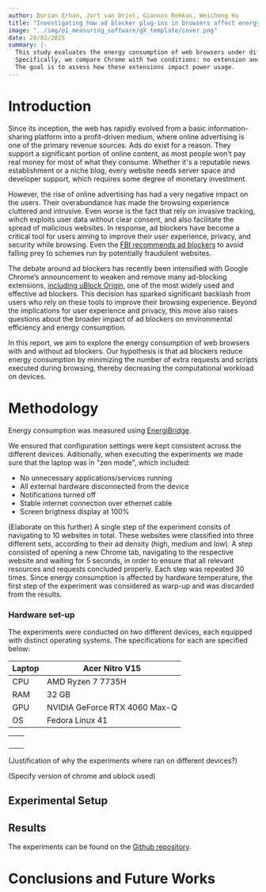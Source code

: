 ```yaml
---
author: Dorian Erhan, Jort van Driel, Giannos Rekkas, Weicheng Hu
title: "Investigating how ad blocker plug-ins in browsers affect energy consumption"
image: "../img/p1_measuring_software/gX_template/cover.png"
date: 28/02/2025
summary: |-
  This study evaluates the energy consumption of web browsers under different configurations and environments. 
  Specifically, we compare Chrome with two conditions: no extension and uBlock Origin on. uBlock Origin serves the purpose of blocking advertisements during navigation for users.
  The goal is to assess how these extensions impact power usage.
---
```


# Introduction
<!-- This problem takes another level if we are counting on these measurements to make **groundbreaking research contributions** in this area. Some research projects in the past have underestimated this issue and failed to produce replicable findings. Hence, this article presents a roadmap on how to properly set up a scientific methodology to run energy efficiency experiments. It mostly stems from my previous work on [doing research and publishing](/publications) on Green Software.

This article is divided into two main parts: 1) how to set up energy measurements with minimum bias, and 2) how to analyse and take scientific conclusions from your energy measurements.
Read on so that we can get your paper accepted in the best scientific conference. -->

Since its inception, the web has rapidly evolved from a basic information-sharing platform into a profit-driven medium, where online advertising is one of the primary revenue sources. Ads do exist for a reason. They support a significant portion of online content, as most people won't pay real money for most of what they consume. Whether it's a reputable news establishment or a niche blog, every website needs server space and developer support, which requires some degree of monetary investment. 

However, the rise of online advertising has had a very negative impact on the users. Their overabundance has made the browsing experience cluttered and intrusive. Even worse is the fact that rely on invasive tracking, wihch exploits user data without clear consent, and also facilitate the spread of malicious websites. In response, ad blockers have become a critical tool for users aiming to improve their user experience, privacy, and security while browsing. Even the [FBI recommends ad blockers](https://www.standard.co.uk/news/tech/fbi-recommends-ad-blocker-online-scams-b1048998.html) to avoid falling prey to schemes run by potentially fraudulent websites. 

The debate around ad blockers has recently been intensified with Google Chrome’s announcement to weaken and remove many ad-blocking extensions, [including uBlock Origin](https://www.theverge.com/2024/10/15/24270981/google-chrome-ublock-origin-phaseout-manifest-v3-ad-blocker), one of the most widely used and effective ad blockers. This decision has sparked significant backlash from users who rely on these tools to improve their browsing experience. Beyond the implications for user experience and privacy, this move also raises questions about the broader impact of ad blockers on environmental efficiency and energy consumption.

In this report, we aim to explore the energy consumption of web browsers with and without ad blockers. Our hypothesis is that ad blockers reduce energy consumption by minimizing the number of extra requests and scripts executed during browsing, thereby decreasing the computational workload on devices.

# Methodology

Energy consumption was measured using [EnergiBridge](https://github.com/tdurieux/EnergiBridge).

We ensured that configuration settings were kept consistent across the different devices. Aditionally, when executing the experiments we made sure that the laptop was in "zen mode", which included: 
- No unnecessary applications/services running
- All external hardware disconnected from the device
- Notifications turned off
- Stable internet connection over ethernet cable
- Screen brigtness display at 100% 

(Elaborate on this further)
A single step of the experiment consits of navigating to 10 websites in total. These websites were classified into three different sets, according to their ad density (high, medium and low). A step consisted of opening a new Chrome tab, navigating to the respective website and waiting for 5 seconds, in order to ensure that all relevant resources and requests concluded properly. Each step was repeated 30 times. Since energy consumption is affected by hardware temperature, the first step of the experiment was considered as warp-up and was discarded from the results. 


### Hardware set-up

The experiments were conducted on two different devices, each equipped with distinct operating systems. The specifications for each are specified below:

| Laptop | Acer Nitro V15               |
|--------|------------------------------|
| CPU    | AMD Ryzen 7 7735H            |
| RAM    | 32 GB                        |
| GPU    | NVIDIA GeForce RTX 4060 Max-Q|
| OS     | Fedora Linux 41              |


|     |                              |
|-----|------------------------------|
|     |                              |
|     |                              |
|     |                              | 
|     |                              |

(Justification of why the experiments where ran on different devices?)


(Specify version of chrome and ublock used)

##  Experimental Setup

## Results
The experiments can be found on the [Github repository](https://github.com/JortvD/cs4575-g5). 


# Conclusions and Future Works

<!-- #### 👉 Note 1:
If you are a **software developer** enthusiastic about energy efficiency but you are not particularly interested in scientific experiments, this article is still useful for you. It is not necessary to do "everything by the book" but you may use one or two of these techniques to reduce the likelihood of making wrong decisions regarding the energy efficiency of your software.

--- 

## Unbiased Energy Data ⚖️

There are a few things that need to be considered to minimise the bias of the energy measurements. Below, I pinpoint the most important strategies to minimise the impact of these biases when collecting the data.

### Zen mode 🧘🏾‍♀️

The first thing we need to make sure of is that the only thing running in our system is the software we want to measure. Unfortunately, this is impossible in practice – our system will always have other tasks and things that it will run at the same time. Still, we must at least minimise all these competing tasks:

- all applications should be closed, notifications should be turned off;
- only the required hardware should be connected (avoid USB drives, external disks, external displays, etc.);
- turn off notifications;
- remove any unnecessary services running in the background (e.g., web server, file sharing, etc.);
- if you do not need an internet or intranet connection, switch off your network;
- prefer cable over wireless – the energy consumption from a cable connection is more stable than from a wireless connection.

### Freeze your settings 🥶

It is not possible to shut off the unnecessary things that run in our system. Still, we need to at least make sure that they will behave the same across all sets of experiments. Thus, we must fix and report some configuration settings. One good example is the brightness and resolution of your screen – report the exact value and make sure it stays the same throughout the experiment. Another common mistake is to keep the automatic brightness adjustment on – this is, for example, an awful source of errors when measuring energy efficiency in mobile apps.

---

### 

Nevertheless, using statistical metrics to measure effect size is not enough – there should be a discussion of the **practical effect size**. More important than demonstrating that we came up with a new version that is more energy efficient, you need to demonstrate that the benefits will actually be reflected in the overall energy efficiency of normal usage of the software. For example, imagine that the results show that a given energy improvement was only able to save one joule of energy throughout a whole day of intensive usage of your cloud software. This perspective can hardly be captured by classic effect-size measures. The statistical approach to effect size (e.g., mean difference, Cohen's-*d*, and so on) is agnostic of the context of the problem at hand.
 -->
